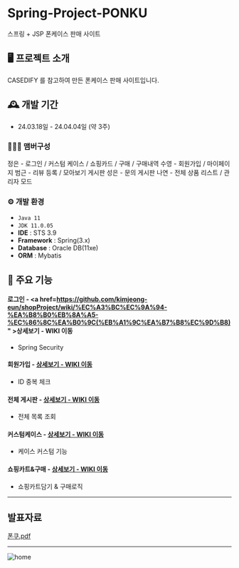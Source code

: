 # Spring-Project-PONKU
스프링 + JSP 폰케이스 판매 사이트

## 🖥️ 프로젝트 소개
CASEDIFY 를 참고하여 만든 폰케이스 판매 사이트입니다.
<br>

## 🕰️ 개발 기간
* 24.03.18일 - 24.04.04일 (약 3주)

### 🧑‍🤝‍🧑 맴버구성
정은 - 로그인 / 커스텀 케이스 / 쇼핑카드 / 구매 / 구매내역
수영 - 회원가입 / 마이페이지
범근 - 리뷰 등록 / 모아보기 게시판
성은 - 문의 게시판
나연 - 전체 상품 리스트 / 관리자 모드

### ⚙️ 개발 환경
- `Java 11`
- `JDK 11.0.05`
- **IDE** : STS 3.9
- **Framework** : Spring(3.x)
- **Database** : Oracle DB(11xe)
- **ORM** : Mybatis

## 📌 주요 기능

#### 로그인 - <a href=https://github.com/kimjeong-eun/shopProject/wiki/%EC%A3%BC%EC%9A%94-%EA%B8%B0%EB%8A%A5-%EC%86%8C%EA%B0%9C(%EB%A1%9C%EA%B7%B8%EC%9D%B8)" >상세보기 - WIKI 이동</a>
- Spring Security

#### 회원가입 - <a href="https://github.com/kimjeong-eun/shopProject/wiki/%ED%9A%8C%EC%9B%90%EA%B0%80%EC%9E%85" >상세보기 - WIKI 이동</a>
- ID 중복 체크

#### 전체 게시판 - <a href="https://github.com/kimjeong-eun/shopProject/wiki/List"> 상세보기 - WIKI 이동</a>
- 전체 목록 조회

#### 커스텀케이스 - <a href="https://github.com/kimjeong-eun/shopProject/wiki/%EC%A3%BC%EC%9A%94-%EA%B8%B0%EB%8A%A5-%EC%86%8C%EA%B0%9C(%EC%BB%A4%EC%8A%A4%ED%85%80%EC%BC%80%EC%9D%B4%EC%8A%A4)"> 상세보기 - WIKI 이동</a>
- 케이스 커스텀 기능

#### 쇼핑카트&구매 - <a href="https://github.com/kimjeong-eun/shopProject/wiki/%EC%A3%BC%EC%9A%94-%EA%B8%B0%EB%8A%A5-%EC%86%8C%EA%B0%9C(%EA%B5%AC%EB%A7%A4-&%EC%87%BC%ED%95%91%EC%B9%B4%ED%8A%B8)"> 상세보기 - WIKI 이동</a>
- 쇼핑카트담기 & 구매로직


***
## 발표자료 
 [폰쿠.pdf](https://github.com/kimjeong-eun/shopProject/files/14945720/default.pdf)

***
![home](https://github.com/kimjeong-eun/shopProject/assets/102582351/cb956a0f-60c1-4c3a-b91b-5bf3624e1376)


